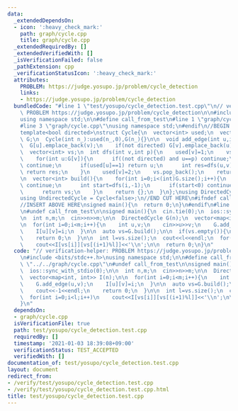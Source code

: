 ```yaml
---
data:
  _extendedDependsOn:
  - icon: ':heavy_check_mark:'
    path: graph/cycle.cpp
    title: graph/cycle.cpp
  _extendedRequiredBy: []
  _extendedVerifiedWith: []
  _isVerificationFailed: false
  _pathExtension: cpp
  _verificationStatusIcon: ':heavy_check_mark:'
  attributes:
    PROBLEM: https://judge.yosupo.jp/problem/cycle_detection
    links:
    - https://judge.yosupo.jp/problem/cycle_detection
  bundledCode: "#line 1 \"test/yosupo/cycle_detection.test.cpp\"\n// verification-helper:\
    \ PROBLEM https://judge.yosupo.jp/problem/cycle_detection\n\n#include <bits/stdc++.h>\n\
    using namespace std;\n\n#define call_from_test\n#line 1 \"graph/cycle.cpp\"\n\n\
    #line 3 \"graph/cycle.cpp\"\nusing namespace std;\n#endif\n//BEGIN CUT HERE\n\
    template<bool directed>\nstruct Cycle{\n  vector<int> used;\n  vector<vector<int>>\
    \ G;\n  Cycle(int n_):used(n_,0),G(n_){}\n\n  void add_edge(int u,int v){\n  \
    \  G[u].emplace_back(v);\n    if(not directed) G[v].emplace_back(u);\n  }\n\n\
    \  vector<int> vs;\n  int dfs(int v,int p){\n    used[v]=1;\n    vs.emplace_back(v);\n\
    \    for(int u:G[v]){\n      if((not directed) and u==p) continue;\n      if(used[u]==2)\
    \ continue;\n      if(used[u]==1) return u;\n      int res=dfs(u,v);\n      if(~res)\
    \ return res;\n    }\n    used[v]=2;\n    vs.pop_back();\n    return -1;\n  }\n\
    \n  vector<int> build(){\n    for(int i=0;i<(int)G.size();i++){\n      if(used[i])\
    \ continue;\n      int start=dfs(i,-1);\n      if(start<0) continue;\n      vs.erase(vs.begin(),find(vs.begin(),vs.end(),start));\n\
    \      return vs;\n    }\n    return {};\n  }\n};\nusing DirectedCycle = Cycle<true>;\n\
    using UndirectedCycle = Cycle<false>;\n//END CUT HERE\n#ifndef call_from_test\n\
    //INSERT ABOVE HERE\nsigned main(){\n  return 0;\n}\n#endif\n#line 8 \"test/yosupo/cycle_detection.test.cpp\"\
    \n#undef call_from_test\n\nsigned main(){\n  cin.tie(0);\n  ios::sync_with_stdio(0);\n\
    \n  int n,m;\n  cin>>n>>m;\n\n  DirectedCycle G(n);\n  vector<map<int, int>> I(n);\n\
    \n  for(int i=0;i<m;i++){\n    int u,v;\n    cin>>u>>v;\n    G.add_edge(u,v);\n\
    \    I[u][v]=i;\n  }\n\n  auto vs=G.build();\n\n  if(vs.empty()){\n    cout<<-1<<endl;\n\
    \    return 0;\n  }\n\n  int l=vs.size();\n  cout<<l<<endl;\n  for(int i=0;i<l;i++)\n\
    \    cout<<I[vs[i]][vs[(i+1)%l]]<<'\\n';\n\n  return 0;\n}\n"
  code: "// verification-helper: PROBLEM https://judge.yosupo.jp/problem/cycle_detection\n\
    \n#include <bits/stdc++.h>\nusing namespace std;\n\n#define call_from_test\n#include\
    \ \"../../graph/cycle.cpp\"\n#undef call_from_test\n\nsigned main(){\n  cin.tie(0);\n\
    \  ios::sync_with_stdio(0);\n\n  int n,m;\n  cin>>n>>m;\n\n  DirectedCycle G(n);\n\
    \  vector<map<int, int>> I(n);\n\n  for(int i=0;i<m;i++){\n    int u,v;\n    cin>>u>>v;\n\
    \    G.add_edge(u,v);\n    I[u][v]=i;\n  }\n\n  auto vs=G.build();\n\n  if(vs.empty()){\n\
    \    cout<<-1<<endl;\n    return 0;\n  }\n\n  int l=vs.size();\n  cout<<l<<endl;\n\
    \  for(int i=0;i<l;i++)\n    cout<<I[vs[i]][vs[(i+1)%l]]<<'\\n';\n\n  return 0;\n\
    }\n"
  dependsOn:
  - graph/cycle.cpp
  isVerificationFile: true
  path: test/yosupo/cycle_detection.test.cpp
  requiredBy: []
  timestamp: '2021-01-03 18:39:08+09:00'
  verificationStatus: TEST_ACCEPTED
  verifiedWith: []
documentation_of: test/yosupo/cycle_detection.test.cpp
layout: document
redirect_from:
- /verify/test/yosupo/cycle_detection.test.cpp
- /verify/test/yosupo/cycle_detection.test.cpp.html
title: test/yosupo/cycle_detection.test.cpp
---
```

